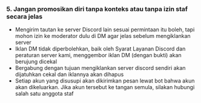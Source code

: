 ### 5. Jangan promosikan diri tanpa konteks atau tanpa izin staf secara jelas

- Mengirim tautan ke server Discord lain sesuai permintaan itu boleh, tapi mohon izin ke moderator dulu di DM agar jelas sebelum mengiklankan server
- Iklan DM tidak diperbolehkan, baik oleh Syarat Layanan Discord dan peraturan server kami, menggembor iklan DM (dengan bukti) akan berujung dicekal
- Bergabung dengan tujuan mengiklankan server discord sendiri akan dijatuhkan cekal dan iklannya akan dihapus
- Setiap akun yang disusupi akan dikirimkan pesan lewat bot bahwa akun akan dikeluarkan. Jika akun tersebut ke tangan semula, silakan hubungi salah satu anggota staf
